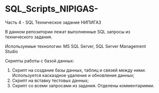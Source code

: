 # SQL_Scripts_NIPIGAS-
Часть 4 - SQL Техническое задание НИПИГАЗ 

В данном репозитории лежат выполненные SQL запросы из технического задания.

Используемые технологии: MS SQL Server, SQL Server Management Studio

Скрипты работы с базой данных:
1. Скрипт на создание базы данных, таблиц и связей между ними. Используется касказдное удаление и обновление данных;
2. Скрипт на вставку тестовых данных;
3. Скрипт со всеми запросами из задания. Отделены комментариями.
